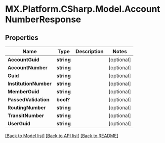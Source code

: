 # MX.Platform.CSharp.Model.AccountNumberResponse

## Properties

Name | Type | Description | Notes
------------ | ------------- | ------------- | -------------
**AccountGuid** | **string** |  | [optional] 
**AccountNumber** | **string** |  | [optional] 
**Guid** | **string** |  | [optional] 
**InstitutionNumber** | **string** |  | [optional] 
**MemberGuid** | **string** |  | [optional] 
**PassedValidation** | **bool?** |  | [optional] 
**RoutingNumber** | **string** |  | [optional] 
**TransitNumber** | **string** |  | [optional] 
**UserGuid** | **string** |  | [optional] 

[[Back to Model list]](../README.md#documentation-for-models) [[Back to API list]](../README.md#documentation-for-api-endpoints) [[Back to README]](../README.md)

